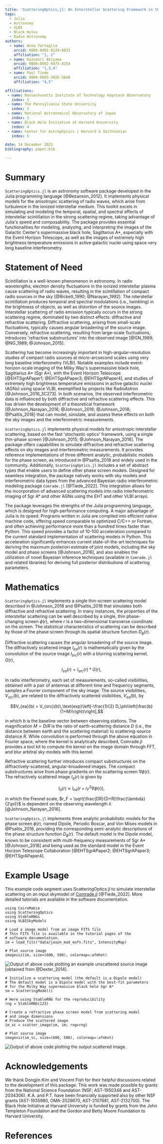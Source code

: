 ```yaml
---
title: 'ScatteringOptics.jl: An Interstellar Scattering Framework in the Julia Programming Language'
tags:
  - Julia
  - Astronomy
  - VLBI
  - Black Holes
  - Radio Astronomy 
authors:
  - name: Anna Tartaglia
    orcid: 0000-0001-9229-8833
    affiliation: "1, 2" 
  - name: Kazunori Akiyama
    orcid: 0000-0002-9475-4254
    affiliation: "1,3,4"
  - name: Paul Tiede
    orcid: 0000-0003-3826-5648
    affiliation: "4,5"

affiliations:
 - name: Massachusetts Institute of Technology Haystack Observatory
   index: 1
 - name: The Pennsylvania State University
   index: 2
 - name: National Astronomical Observatory of Japan
   index: 3
 - name: Black Hole Initiative at Harvard University
   index: 4
 - name: Center for Astrophysics | Harvard & Smithsonian
   index: 5

date: 14 December 2023
bibliography: paper.bib

---
```


# Summary 
`ScatteringOptics.jl` is an astronomy software package developed in the Julia programming language [@Bezanson_2012]. 
It implements physical models for the anisotropic scattering of radio waves, which arise from turbulence in the ionized interstellar medium. 
This toolkit excels in simulating and modeling the temporal, spatial, and spectral effects of interstellar scintillation in the strong scattering regime, taking advantage of Julia's speed and composability. 
The package provides essential functionalities for modeling, analyzing, and interpreting the images of the Galactic Center's supermassive black hole, Sagittarius A*, especially with the Event Horizon Telescope, as well as the images of extremely high brightness temperature emissions in active galactic nuclei using space very long baseline interferometry.

# Statement of Need
Scintillation is a well-known phenomenon in astronomy. In radio wavelengths, electron density fluctuations in the ionized interstellar plasma cause scattering of radio waves, resulting in the scintillation of compact radio sources in the sky [@Rickett_1990; @Narayan_1992]. The interstellar scintillation produces temporal and spectral modulations (i.e., twinkling) in the brightness of objects, as well as distortion of the source images. 
Interstellar scattering of radio emission typically occurs in the strong scattering regime, dominated by two distinct effects: diffractive and refractive scattering. Diffractive scattering, arising from small-scale fluctuations, typically causes angular broadening of the source image. Conversely, refractive scattering, resulting from large-scale fluctuations, introduces \'refractive substructures\' into the observed image [@GN_1989; @NG_1989; @Johnson_2015].

Scattering has become increasingly important in high-angular-resolution studies of compact radio sources at micro-arcsecond scales using very long baseline interferometry (VLBI). 
Notable examples include event-horizon-scale imaging of the Milky Way's supermassive black hole, Sagittarius A* (Sgr A*), with the Event Horizon Telescope [@EHTSgrAPaper1; @EHTSgrAPaper3; @EHTSgrAPaper4], and studies of extremely high brightness temperature emissions in active galactic nuclei (AGNs) using space VLBI, exemplified by projects like RadioAstron [@Johnson_2016_3C273]. 
In both scenarios, the observed interferometric data is influenced by both diffractive and refractive scattering effects. 
This has driven the development of a theoretical framework [@Johnson_Narayan_2016; @Johnson_2016; @Johnson_2018; @Psaltis_2018] that can model, simulate, and assess these effects on both the sky images and the interferometric measurements.

`ScatteringOptics.jl` implements physical models for anisotropic interstellar scattering, based on the fast \'stochastic optics\' framework, using a single thin-phase screen [@Johnson_2015; @Johnson_Narayan_2016]. The package offers capabilities to simulate diffractive and refractive scattering effects on sky images and interferometric measurements. It provides reference implementations of three different analytic, probabilistic models for the phase screen, as introduced in @Psaltis_2018 and widely used in the community. Additionally, `ScatteringOptics.jl` includes a set of abstract types that enable users to define other phase screen models. Designed for seamless integration, the package natively works with sky models and interferometric data types from the advanced Bayesian radio interferometric modeling package `Comrade.jl` [@Tiede_2022]. This integration allows for the incorporation of advanced scattering models into radio interferometric imaging of Sgr A* and other AGNs using the EHT and other VLBI arrays.

The package leverages the strengths of the Julia programming language, which is designed for high-performance computing. A major advantage of Julia is its speed. Programs written in Julia are compiled into efficient native machine code, offering speed comparable to optimized C/C++ or Fortran, and often achieving performance more than a hundred times faster than Python. This speed provides a factor of 10-100 acceleration compared to the current standard implementation of scattering models in Python. This acceleration significantly enhances current state-of-the-art techniques for deriving the maximum posteriori estimate of joint models, including the sky model and phase screens [@Johnson_2016], and also enables the utilization of novel Bayesian inference techniques (available in `Comrade.jl` and related libraries) for deriving full posterior distributions of scattering parameters.

# Mathematics
`ScatteringOptics.jl` implements a single thin-screen scattering model described in @Johnson_2018 and @Psaltis_2018 that simulates both diffractive and refractive scattering. In many instances, the properties of the interstellar scattering can be well described by a single, thin phase-changing screen $\phi(r)$, where $r$ is a two-dimensional transverse coordinate on the screen. The statistical characteristics of scattering can be described by those of the phase screen through its spatial structure function $D_\phi(r)$.

Diffractive scattering causes the angular broadening of the source image. 
The diffractively scattered image ${I_{ea}}(r)$ is mathematically given by the convolution of the source image ${I_{src}}(r)$ with a blurring scattering kernel, ${G}(r)$, 

$${I_{ea}}(r) = {I_{src}}(r) * {G}(r),$$

In radio interferometry, each set of measurements, so-called visibilities, obtained with a pair of antennas at different time and frequency segments, samples a Fourier component of the sky image. The source visibilities, $V_{src}(b)$, are related to the diffractively scattered visibilities, $V_{ea}(b)$, by

$$V_{ea}(b) = V_{src}(b)\,\text{exp}\left[-\frac{1}{2} D_\phi\left(\frac{b}{1+M}\right)\right],$$

in which $b$ is the baseline vector between observing stations. The magnification $M=D/R$ is the ratio of earth-scattering distance $D$ (i.e., the distance between earth and the scattering material) to scattering-source distance $R$. While convolution is performed through the above equation in Fourier space, where the kernel is analytically described, Comrade.jl provides a tool kit to compute the kernel on the image domain through FFT, and blur arbitral sky models with this kernel.

Refractive scattering further introduces compact substructures on the diffractively-scattered, angular-broadened images. 
The compact substructures arise from phase gradients on the scattering screen $\nabla \phi(r)$.
The refractively scattered image ${I_{a}}(r)$ is given by

$${I_{a}}(r) \approx {I_{ea}}(r + r_F^2 \nabla \phi(r)),$$

in which the Fresnel scale, $r_F = \sqrt{\frac{DR}{D+R}\frac{\lambda}{2\pi}}$ is dependent on the observing wavelength $\lambda$ [@Johnson_Narayan_2016]. 

`ScatteringOptics.jl` implements three analytic probabilistic models for the phase screen $\phi(r)$, named Dipole, Periodic Boxcar, and Von Mises models in @Psaltis_2018, providing the corresponding semi-analytic descriptions of the phase structure function $D_\phi(r)$. The default model is the Dipole model, known to be consistent with multi-frequency measurements of Sgr A* [@Johnson_2018] and being used as the standard model in the Event Horizon Telescope Collaboration [@EHTSgrAPaper2; @EHTSgrAPaper3; @EHTSgrAPaper4].

# Example Usage
This example code segment uses ScatteringOptics.jl to simulate interstellar scattering on an input skymodel of [Comrade.jl](https://github.com/ptiede/Comrade.jl) [@Tiede_2022]. More detailed tutorials are available in the software documentation.

```
using CairoMakie
using ScatteringOptics 
using StableRNGs
using VLBISkyModels

# Load a image model from an image FITS file
# This FITS file is available in the tutorial pages of the
# software documentation.
im = load_fits("data/jason_mad_eofn.fits", IntensityMap)

# Plot source image
imageviz(im, size=(600, 500), colormap=:afmhot)
```
![Output of above code plotting an example unscattered source image [obtained from @Dexter_2014].](images/src.png)

```
# Initialize a scattering model (the default is a Dipole model)
# The default model is a Dipole model with the best-fit parameters
# for the Milky Way supermassive black hole Sgr A*
sm = ScatteringModel()

# Here using StableRNG for the reproducibility
rng = StableRNG(123)

# Create a refractive phase screen model from scattering model
# and image dimensions
# Produce the scattered image
im_sc = scatter_image(sm, im; rng=rng)

# Plot source image
imageviz(im_sc, size=(600, 500), colormap=:afmhot)
```
![Output of above code plotting the output scattered image.](images/avg.png)

# Acknowledgements
We thank Dongjin Kim and Vincent Fish for their helpful discussions related to the development of this package.
This work was made possible by grants from the National Science Foundation (NSF; AST-1950348 and AST-2034306). 
K.A. and P.T. have been financially supported also by other NSF grants (AST-1935980, OMA-2029670, AST-2107681, AST-2132700). 
The Black Hole Initiative at Harvard University is funded by grants from the John Templeton Foundation and the Gordon and Betty Moore Foundation to Harvard University.

# References
